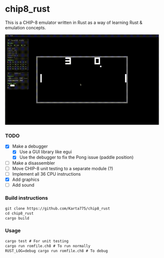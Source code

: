 # chip8_rust

This is a CHIP-8 emulator written in Rust as a way of learning Rust & emulation concepts.

<!-- ![](img/screen_ibm.png) -->
![chip8_rust playing pong](img/pong.gif)

### TODO
* [x] Make a debugger
  * [x] Use a GUI library like egui
  * [x] Use the debugger to fix the Pong issue (paddle position)
* [ ] Make a disassembler
* [ ] Move CHIP-8 unit testing to a separate module (?)
* [ ] Implement all 36 CPU instructions
* [x] Add graphics
* [ ] Add sound

### Build instructions
```shell
git clone https://github.com/Karta775/chip8_rust
cd chip8_rust
cargo build
```

### Usage
```shell
cargo test # For unit testing
cargo run romfile.ch8 # To run normally
RUST_LOG=debug cargo run romfile.ch8 # To debug
```